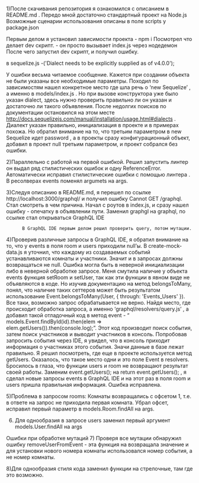 
1)После скачивания репозитория я ознакомился с описанием в README.md .
Передо мной достаточно стандартный проект на Node.js
Возможные сценарии использования описаны в поле scripts у package.json

Первым делом я установил зависимости проекта - npm i
Посмотрел что делает dev скрипт. - он просто вызывает index.js через нодедемон
После чего запустил dev скрипт, и получил ошибку. 

 в sequelize.js -('Dialect needs to be explicitly supplied as of v4.0.0');

У ошибки весьма читаемое сообщение. Кажется при создании объекта не были указаны все необходимые параметры. 
Походил по зависимостям нашел конкретное место где шла речь о ‘new Sequelize’ , а именно в models/index.js .
 Но при вызове конструктора уже было указан dialect, здесь нужно проверить правильно ли он указан и достаточно ли такого объявления.
После недолгих поисков по документации остановился на этом месте http://docs.sequelizejs.com/manual/installation/usage.html#dialects . Диалект указан правильно, инициализация в проекте и в примерах похожа. Но обратил внимание на то, что третьим параметром в new Sequelize  идет password , а в проекты сразу конфигурационный объект, добавил в проект null третьим параметром, и проект собрался без ошибки.

2)Параллельно с работой на первой ошибкой. Решил запустить линтер он выдал ряд стилистических ошибок и одну ReferenceError. Автоматически исправил стилистические ошибки с помощью линтера . В ресолверах events поменял argumets на args.

3)Следуя описанию в README.md, я перешел по ссылке  http://localhost:3000/graphql/ и получил ошибку Cannot GET /graphql. Стал смотреть в чем причина. Начал с роутов в index.js, и сразу нашел ошибку - опечатку в объявлении пути.  Заменил graphgl на graphql, по ссылке стал открываться GraphQL IDE
 
          В GraphQL IDE первым делом решил проверить query, потом мутации.
4)Проверив различные запросы в GraphQL IDE, я обратил внимание на то, что у events в поля room и users  приходили null’ы. В create-mock-data.js я уточнил, что каждому из создаваемых событий устанавливаются комнаты и участники. Значит и в запросах должны возвращаться не null.
 Ошибка могла быть в неверной инициализации либо в неверной обработке запросе. Меня смутила наличие у объекта events  функция setRoom и setUser, так как эти функции в явном виде не объявляются в коде. Но изучив документацию на метод belongsToMany, понял, что наличие таких сеттеров может быть результатом использование Event.belongsToMany(User, { through: 'Events_Users' }).
Все таки, возможно запрос обрабатывается не верно. Найдя место, где происходит обработка запроса, а именно ‘graphql/resolvers/query.js’ , а добавил такой отладочный код в метод event - “ models.Event.findById(id).then(elem => elem.getUsers()).then(console.log);”. Этот код производит поиск события, затем поиск участников и выводит участников в консоль.  Попробовав запросить события через IDE, я увидел, что в консоль приходит информация о участниках этого события. Значи данные в базе лежат правильно.
Я решил посмотреть, где еще в проекте используется метод getUsers. Оказалось, что такое место одни и это поле Event в resolvers. Бросилось в глаза, что функции users и room не возвращают результат своей работы.  Заменим event.getUsers(); на return event.getUsers(); , я сделал новые запросы events в GraphQL IDE и на этот раз в поля room и users пришла правильная информация.  Ошибка исправлена. 

5)Проблема в запросом rooms:
Комнаты возвращались с офсетом 1, т.е. в ответе на запрос не приходила первая комната. Убрал офсет,  исправил первый параметр в models.Room.findAll на args.

6) Для однообразия  в запросе users заменил первый аргумент models.User.findAll на args

Ошибки при обработке мутаций 
7) Проверя все мутации обнаружил ошибку removeUserFromEvent - эта функция на возвращала значение и для установки нового номера комнаты использовался номер события, а не номер комнаты.

8)Для однообразия стиля кода заменил функции на стрелочные, там где это возможно.
